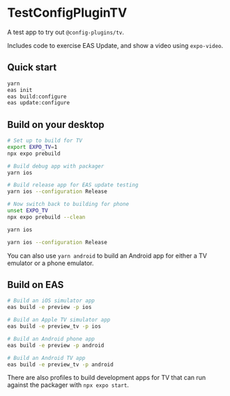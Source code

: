 # TestConfigPluginTV

A test app to try out `@config-plugins/tv`.

Includes code to exercise EAS Update, and show a video using `expo-video`.

## Quick start

```sh
yarn
eas init
eas build:configure
eas update:configure
```
## Build on your desktop

```sh
# Set up to build for TV
export EXPO_TV=1
npx expo prebuild

# Build debug app with packager
yarn ios

# Build release app for EAS update testing
yarn ios --configuration Release

# Now switch back to building for phone
unset EXPO_TV
npx expo prebuild --clean

yarn ios

yarn ios --configuration Release

```

You can also use `yarn android` to build an Android app for either a TV emulator or a phone emulator.

## Build on EAS

```sh
# Build an iOS simulator app
eas build -e preview -p ios

# Build an Apple TV simulator app
eas build -e preview_tv -p ios

# Build an Android phone app
eas build -e preview -p android

# Build an Android TV app
eas build -e preview_tv -p android
```

There are also profiles to build development apps for TV that can run against the packager with `npx expo start`.

